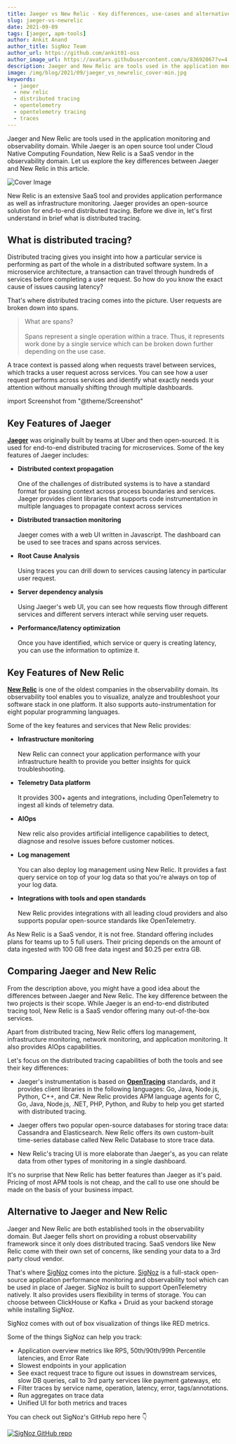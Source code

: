 ```yaml
---
title: Jaeger vs New Relic - Key differences, use-cases and alternatives
slug: jaeger-vs-newrelic
date: 2021-09-09
tags: [jaeger, apm-tools]
author: Ankit Anand
author_title: SigNoz Team
author_url: https://github.com/ankit01-oss
author_image_url: https://avatars.githubusercontent.com/u/83692067?v=4
description: Jaeger and New Relic are tools used in the application monitoring and observability domain. While Jaeger is open-source, New Relic is a SaaS vendor. Jaeger is suited for distributed tracing and New Relic...
image: /img/blog/2021/09/jaeger_vs_newrelic_cover-min.jpg
keywords:
  - jaeger
  - new relic
  - distributed tracing
  - opentelemetry
  - opentelemetry tracing
  - traces
---
```

<head>
  <link rel="canonical" href="https://signoz.io/blog/jaeger-vs-newrelic/"/>
</head>

Jaeger and New Relic are tools used in the application monitoring and observability domain. While Jaeger is an open source tool under Cloud Native Computing Foundation, New Relic is a SaaS vendor in the observability domain. Let us explore the key differences between Jaeger and New Relic in this article.

<!--truncate-->

![Cover Image](/img/blog/2021/09/jaeger_vs_newrelic_cover-min.jpg)

New Relic is an extensive SaaS tool and provides application performance as well as infrastructure monitoring. Jaeger provides an open-source solution for end-to-end distributed tracing. Before we dive in, let's first understand in brief what is distributed tracing.

## What is distributed tracing?
Distributed tracing gives you insight into how a particular service is performing as part of the whole in a distributed software system. In a microservice architecture, a transaction can travel through hundreds of services before completing a user request. So how do you know the exact cause of issues causing latency?

That's where distributed tracing comes into the picture. User requests are broken down into spans.

> What are spans?<br></br>
> Spans represent a single operation within a trace. Thus, it represents work done by a single service which can be broken down further depending on the use case.

A trace context is passed along when requests travel between services, which tracks a user request across services. You can see how a user request performs across services and identify what exactly needs your attention without manually shifting through multiple dashboards.

import Screenshot from "@theme/Screenshot"

<Screenshot
    alt="Trace context is used to track requests across services"
    height={500}
    src="/img/blog/2021/09/opentelemetry_distributed_tracing-min.png"
    title="A trace context is passed when user requests passes from one service to another"
    width={700}
/>

## Key Features of Jaeger
<a href = "https://www.jaegertracing.io/" rel="noopener noreferrer nofollow" target="_blank" ><b>Jaeger</b></a> was originally built by teams at Uber and then open-sourced. It is used for end-to-end distributed tracing for microservices. Some of the key features of Jaeger includes:

- **Distributed context propagation**<br></br>
One of the challenges of distributed systems is to have a standard format for passing context across process boundaries and services. Jaeger provides client libraries that supports code instrumentation in multiple languages to propagate context across services

- **Distributed transaction monitoring**<br></br>
Jaeger comes with a web UI written in Javascript. The dashboard can be used to see traces and spans across services.

- **Root Cause Analysis**<br></br>
Using traces you can drill down to services  causing latency in particular user request.

- **Server dependency analysis**<br></br>
Using Jaeger's web UI, you can see how requests flow through different services and different servers interact while serving user requets.

- **Performance/latency optimization**<br></br>
Once you have identified, which service or query is creating latency, you can use the information to optimize it.

<Screenshot
    alt="Jaeger's UI showing traces"
    height={500}
    src="/img/blog/2021/08/jaeger_ui-min.png"
    title="Jaeger's UI showing traces for selected services"
    width={700}
/>

## Key Features of New Relic
<a href = "https://newrelic.com/" rel="noopener noreferrer nofollow" target="_blank" ><b>New Relic</b></a> is one of the oldest companies in the observability domain. Its observability tool enables you to visualize, analyze and troubleshoot your software stack in one platform. It also supports auto-instrumentation for eight popular programming languages.

Some of the key features and services that New Relic provides:

- **Infrastructure monitoring**<br></br>
New Relic can connect your application performance with your infrastructure health to provide you better insights for quick troubleshooting.

- **Telemetry Data platform**<br></br>
It provides 300+ agents and integrations, including OpenTelemetry to ingest all kinds of telemetry data.

- **AIOps**<br></br>
New relic also provides artificial intelligence capabilities to detect, diagnose and resolve issues before customer notices.

- **Log management**<br></br>
You can also deploy log management using New Relic. It provides a fast query service on top of your log data so that you're always on top of your log data.

- **Integrations with tools and open standards**<br></br>
New Relic provides integrations with all leading cloud providers and also supports popular open-source standards like OpenTelemetry.

<Screenshot
    alt="New Relic Dashboard"
    height={500}
    src="/img/blog/2021/08/New_relic_dashboard-min.png"
    title="New Relic Dashboard (Source: New Relic website)"
    width={700}
/>

As New Relic is a SaaS vendor, it is not free. Standard offering includes plans for teams up to 5 full users. Their pricing depends on the amount of data ingested with 100 GB free data ingest and $0.25 per extra GB.

## Comparing Jaeger and New Relic
From the description above, you might have a good idea about the differences between Jaeger and New Relic. The key difference between the two projects is their scope. While Jaeger is an end-to-end distributed tracing tool, New Relic is a SaaS vendor offering many out-of-the-box services.

Apart from distributed tracing, New Relic offers log management, infrastructure monitoring, network monitoring, and application monitoring. It also provides AIOps capabilities.

Let's focus on the distributed tracing capabilities of both the tools and see their key differences:

- Jaeger's instrumentation is based on <a href = "https://opentracing.io/" rel="noopener noreferrer nofollow" target="_blank" ><b>OpenTracing</b></a> standards, and it provides client libraries in the following languages: Go, Java, Node.js, Python, C++, and C#. New Relic provides APM language agents for C, Go, Java, Node.js, .NET, PHP, Python, and Ruby to help you get started with distributed tracing.

- Jaeger offers two popular open-source databases for storing trace data: Cassandra and Elasticsearch. New Relic offers its own custom-built time-series database called New Relic Database to store trace data.

- New Relic's tracing UI is more elaborate than Jaeger's, as you can relate data from other types of monitoring in a single dashboard.

<Screenshot
    alt="New Relic Dashboard"
    height={500}
    src="/img/blog/2021/09/new_relic_distributed_tracing-min.jpg"
    title="New Relic's distributed tracing dashboard (Source: New Relic Website)"
    width={700}
/>

<Screenshot
    alt="Jaeger's distributed tracing UI"
    height={500}
    src="/img/blog/2021/08/jaeger_gantt_charts-min.png"
    title="Jaeger's distributed tracing UI"
    width={700}
/>

It's no surprise that New Relic has better features than Jaeger as it's paid. Pricing of most APM tools is not cheap, and the call to use one should be made on the basis of your business impact.

## Alternative to Jaeger and New Relic
Jaeger and New Relic are both established tools in the observability domain. But Jaeger fells short on providing a robust observability framework since it only does distributed tracing. SaaS vendors like New Relic come with their own set of concerns, like sending your data to a 3rd party cloud vendor.

That's where [SigNoz](https://signoz.io/) comes into the picture. [SigNoz](https://signoz.io/) is a full-stack open-source application performance monitoring and observability tool which can be used in place of Jaeger. SigNoz is built to support OpenTelemetry natively. It also provides users flexibility in terms of storage. You can choose between ClickHouse or Kafka + Druid as your backend storage while installing SigNoz.

<Screenshot
    alt="Architecture of SigNoz with OpenTelemetry and ClickHouse"
    height={500}
    src="/img/blog/2021/09/SigNoz_architecture_clickhouse.png"
    title="Architecture of SigNoz with ClickHouse as storage backend and OpenTelemetry for code instrumentatiion"
    width={700}
/>

SigNoz comes with out of box visualization of things like RED metrics.

<Screenshot
    alt="SigNoz UI showing the popular RED metrics"
    height={500}
    src="/img/blog/common/signoz_charts_application_metrics.png"
    title="SigNoz UI showing application overview metrics like RPS, 50th/90th/99th Percentile latencies, and Error Rate"
    width={700}
/>

Some of the things SigNoz can help you track:

- Application overview metrics like RPS, 50th/90th/99th Percentile latencies, and Error Rate
- Slowest endpoints in your application
- See exact request trace to figure out issues in downstream services, slow DB queries, call to 3rd party services like payment gateways, etc
- Filter traces by service name, operation, latency, error, tags/annotations.
- Run aggregates on trace data
- Unified UI for both metrics and traces

You can check out SigNoz's GitHub repo here 👇

[![SigNoz GitHub repo](/img/blog/common/signoz_github.png)](https://github.com/SigNoz/signoz)